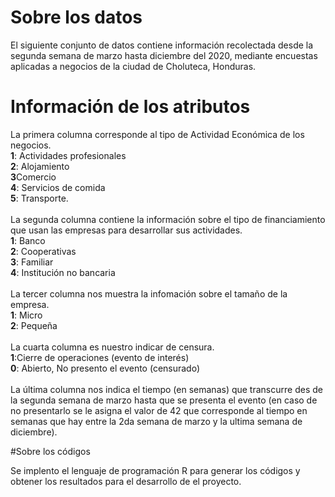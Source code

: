 # Sobre los datos

El siguiente conjunto de datos contiene información recolectada desde la segunda semana de marzo hasta diciembre del 2020, mediante encuestas aplicadas a negocios de la ciudad de Choluteca, Honduras. 

# Información de los  atributos
La primera columna corresponde al tipo de Actividad Económica de los negocios.
<br/><b>1</b>: Actividades profesionales <br/><b>2</b>: Alojamiento<br/>
<b>3</b>Comercio <br/> <b>4</b>: Servicios de comida <br/> <b>5</b>: Transporte.
<br/><br/> La segunda columna contiene la información sobre el tipo de financiamiento que usan las empresas para desarrollar sus actividades.
<br/> <b>1</b>: Banco <br/><b>2</b>: Cooperativas <br/> <b>3</b>: Familiar <br/> <b>4</b>: Institución no bancaria
<br/><br/> La tercer columna nos muestra la infomación sobre el tamaño de la empresa.
<br/> <b>1</b>: Micro <br/> <b>2</b>: Pequeña
<br/><br/>La cuarta columna es nuestro indicar de censura. <br/><b>1</b>:Cierre de operaciones (evento de interés) <br/> <b>0</b>: Abierto, No presento el evento (censurado)
<br/><br/> La última columna nos indica el tiempo (en semanas) que transcurre des de la segunda semana de marzo hasta que se presenta el evento (en caso de no presentarlo se le asigna el valor de 42 que corresponde al tiempo en semanas que hay entre la 2da semana de marzo y la ultima semana de diciembre).

#Sobre los códigos 

Se implento el lenguaje de programación R para generar los códigos y obtener los resultados para el desarrollo de el proyecto.
